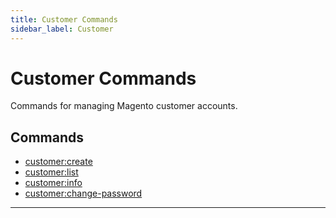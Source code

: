 ```yaml
---
title: Customer Commands
sidebar_label: Customer
---
```


# Customer Commands

Commands for managing Magento customer accounts.

## Commands

- [customer:create](./customer-create.md)
- [customer:list](./customer-list.md)
- [customer:info](./customer-info.md)
- [customer:change-password](./customer-change-password.md)
---
